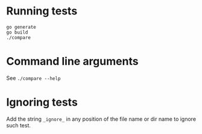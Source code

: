 # Running tests

```
go generate
go build
./compare
```

# Command line arguments

See `./compare --help`

# Ignoring tests

Add the string `_ignore_` in any position of the file name or dir name to ignore such test.
